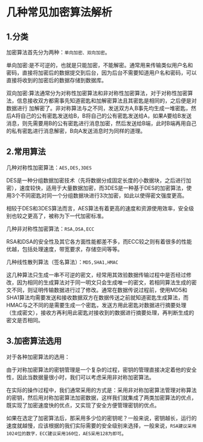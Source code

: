 # 几种常见加密算法解析


## 1.分类
加密算法首先分为两种：`单向加密、双向加密`。

单向加密:是不可逆的，也就是只能加密，不能解密。通常用来传输类似用户名和密码，直接将加密后的数据提交到后台，因为后台不需要知道用户名和密码，可以直接将收到的加密后的数据存储到数据库。

双向加密:算法通常分为对称性加密算法和非对称性加密算法，对于对称性加密算法，信息接收双方都需事先知道密匙和加解密算法且其密匙是相同的，之后便是对数据进行 加解密了。非对称算法与之不同，发送双方A,B事先均生成一堆密匙，然后A将自己的公有密匙发送给B，B将自己的公有密匙发送给A，如果A要给B发送消息，则先需要用B的公有密匙进行消息加密，然后发送给B端，此时B端再用自己的私有密匙进行消息解密，B向A发送消息时为同样的道理。

## 2.常用算法

几种对称性加密算法：`AES,DES,3DES`

DES是一种分组数据加密技术（先将数据分成固定长度的小数据块，之后进行加密），速度较快，适用于大量数据加密，而3DES是一种基于DES的加密算法，使用3个不同密匙对同一个分组数据块进行3次加密，如此以使得密文强度更高。

相较于DES和3DES算法而言，AES算法有着更高的速度和资源使用效率，安全级别也较之更高了，被称为下一代加密标准。

几种非对称性加密算法：`RSA,DSA,ECC`

RSA和DSA的安全性及其它各方面性能都差不多，而ECC较之则有着很多的性能优越，包括处理速度，带宽要求，存储空间等等。

几种线性散列算法（签名算法）：`MD5,SHA1,HMAC`

这几种算法只生成一串不可逆的密文，经常用其效验数据传输过程中是否经过修改，因为相同的生成算法对于同一明文只会生成唯一的密文，若相同算法生成的密文不同，则证明传输数据进行过了修改。通常在数据传说过程前，使用MD5和SHA1算法均需要发送和接收数据双方在数据传送之前就知道密匙生成算法，而HMAC与之不同的是需要生成一个密匙，发送方用此密匙对数据进行摘要处理（生成密文），接收方再利用此密匙对接收到的数据进行摘要处理，再判断生成的密文是否相同。

## 3.加密算法选用

对于各种加密算法的选用：

由于对称加密算法的密钥管理是一个复杂的过程，密钥的管理直接决定着他的安全性，因此当数据量很小时，我们可以考虑采用非对称加密算法。

在实际的操作过程中，我们通常采用的方式是：采用非对称加密算法管理对称算法的密钥，然后用对称加密算法加密数据，这样我们就集成了两类加密算法的优点，既实现了加密速度快的优点，又实现了安全方便管理密钥的优点。

如果在选定了加密算法后，那采用多少位的密钥呢？一般来说，密钥越长，运行的速度就越慢，应该根据的我们实际需要的安全级别来选择，一般来说，`RSA建议采用1024位的数字，ECC建议采用160位，AES采用128为即可`。

